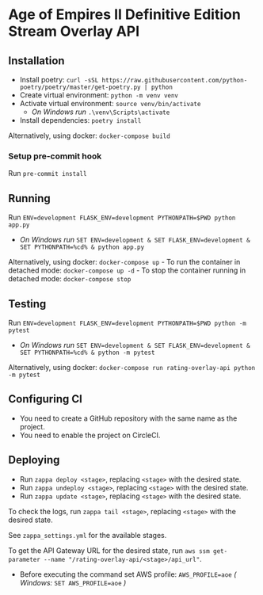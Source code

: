 # Age of Empires II Definitive Edition Stream Overlay API


## Installation

- Install poetry: `curl -sSL https://raw.githubusercontent.com/python-poetry/poetry/master/get-poetry.py | python`
- Create virtual environment: `python -m venv venv`
- Activate virtual environment: `source venv/bin/activate`
    - *On Windows run* `.\venv\Scripts\activate`
- Install dependencies: `poetry install`

Alternatively, using docker: `docker-compose build`

### Setup pre-commit hook

Run `pre-commit install`

## Running

Run `ENV=development FLASK_ENV=development PYTHONPATH=$PWD python app.py`

- *On Windows run* `SET ENV=development & SET FLASK_ENV=development & SET PYTHONPATH=%cd% & python app.py`

Alternatively, using docker: `docker-compose up`
    - To run the container in detached mode: `docker-compose up -d`
    - To stop the container running in detached mode: `docker-compose stop`

## Testing

Run `ENV=development FLASK_ENV=development PYTHONPATH=$PWD python -m pytest`

- *On Windows run* `SET ENV=development & SET FLASK_ENV=development & SET PYTHONPATH=%cd% & python -m pytest`

Alternatively, using docker: `docker-compose run rating-overlay-api python -m pytest`


## Configuring CI

- You need to create a GitHub repository with the same name as the project.
- You need to enable the project on CircleCI.

## Deploying

- Run `zappa deploy <stage>`, replacing `<stage>` with the desired state.
- Run `zappa undeploy <stage>`, replacing `<stage>` with the desired state.
- Run `zappa update <stage>`, replacing `<stage>` with the desired state.

To check the logs, run `zappa tail <stage>`, replacing `<stage>` with the desired state.

See `zappa_settings.yml` for the available stages.

To get the API Gateway URL for the desired state, run `aws ssm get-parameter --name "/rating-overlay-api/<stage>/api_url"`.
- Before executing the command set AWS profile: `AWS_PROFILE=aoe` *( Windows:* `SET AWS_PROFILE=aoe` *)* 



